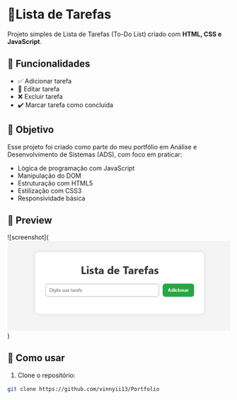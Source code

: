 # 📝Lista de Tarefas

Projeto simples de Lista de Tarefas (To-Do List) criado com **HTML, CSS e JavaScript**.

## 🔧 Funcionalidades

- ✅ Adicionar tarefa
- 📝 Editar tarefa
- ❌ Excluir tarefa
- ✔️ Marcar tarefa como concluída

## 🎯 Objetivo

Esse projeto foi criado como parte do meu portfólio em Análise e Desenvolvimento de Sistemas (ADS), com foco em praticar:

- Lógica de programação com JavaScript
- Manipulação do DOM
- Estruturação com HTML5
- Estilização com CSS3
- Responsividade básica

## 📸 Preview

![screenshot](![alt text](image.png))

## 🧪 Como usar

1. Clone o repositório:

```bash
git clone https://github.com/vinnyii13/Portfolio
